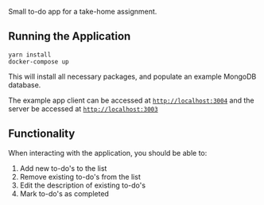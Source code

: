 Small to-do app for a take-home assignment.

## Running the Application

```console
yarn install
docker-compose up
```

This will install all necessary packages, and populate an example MongoDB database.

The example app client can be accessed at [`http://localhost:3004`](http://localhost:3004) and the server be accessed at [`http://localhost:3003`](http://localhost:3003)


## Functionality
When interacting with the application, you should be able to:

1. Add new to-do's to the list
2. Remove existing to-do's from the list
3. Edit the description of existing to-do's
4. Mark to-do's as completed
